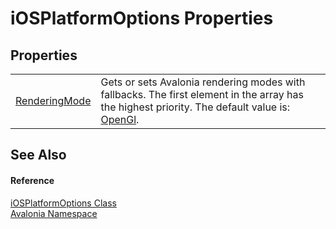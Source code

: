 # iOSPlatformOptions Properties




## Properties
<table>
<tr>
<td><a href="P_Avalonia_iOSPlatformOptions_RenderingMode">RenderingMode</a></td>
<td>Gets or sets Avalonia rendering modes with fallbacks. The first element in the array has the highest priority. The default value is: <a href="T_Avalonia_iOSRenderingMode">OpenGl</a>.</td>
</tr>
</table>

## See Also


#### Reference
<a href="T_Avalonia_iOSPlatformOptions">iOSPlatformOptions Class</a>  
<a href="N_Avalonia">Avalonia Namespace</a>  
